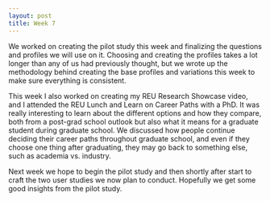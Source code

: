 ```yaml
---
layout: post
title: Week 7
---
```


We worked on creating the pilot study this week and finalizing the questions and profiles we will use on it. Choosing and creating the profiles takes a lot longer than any of us had previously thought, but we wrote up the methodology behind creating the base profiles and variations this week to make sure everything is consistent. 

This week I also worked on creating my REU Research Showcase video, and I attended the REU Lunch and Learn on Career Paths with a PhD. It was really interesting to learn about the different options and how they compare, both from a post-grad school outlook but also what it means for a graduate student during graduate school. We discussed how people continue deciding their career paths throughout graduate school, and even if they choose one thing after graduating, they may go back to something else, such as academia vs. industry.

Next week we hope to begin the pilot study and then shortly after start to craft the two user studies we now plan to conduct. Hopefully we get some good insights from the pilot study.

